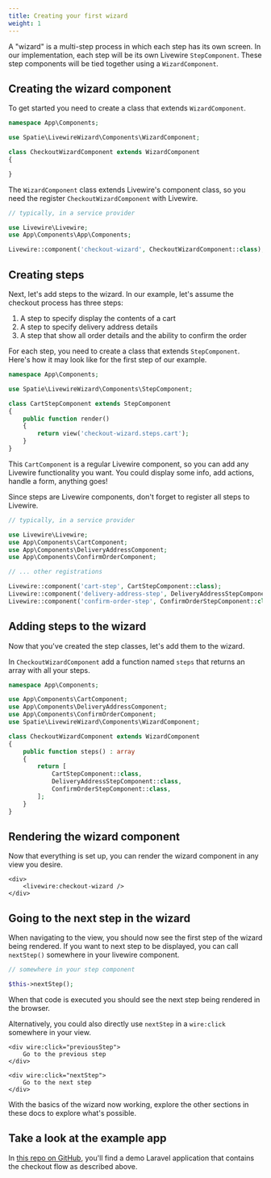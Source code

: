 ```yaml
---
title: Creating your first wizard
weight: 1
---
```


A "wizard" is a multi-step process in which each step has its own screen. In our implementation, each step will be its own Livewire `StepComponent`. These step components will be tied together using a `WizardComponent`.

## Creating the wizard component

To get started you need to create a class that extends `WizardComponent`.

```php
namespace App\Components;

use Spatie\LivewireWizard\Components\WizardComponent;

class CheckoutWizardComponent extends WizardComponent
{

}
```

The `WizardComponent` class extends Livewire's component class, so you need the register `CheckoutWizardComponent` with Livewire.

```php
// typically, in a service provider

use Livewire\Livewire;
use App\Components\App\Components;

Livewire::component('checkout-wizard', CheckoutWizardComponent::class);
```

## Creating steps

Next, let's add steps to the wizard. In our example, let's assume the checkout process has three steps:

1. A step to specify display the contents of a cart
2. A step to specify delivery address details
3. A step that show all order details and the ability to confirm the order

For each step, you need to create a class that extends `StepComponent`. Here's how it may look like for the first step of our example.

```php
namespace App\Components;

use Spatie\LivewireWizard\Components\StepComponent;

class CartStepComponent extends StepComponent
{
    public function render()
    {
        return view('checkout-wizard.steps.cart');
    }
}
```

This `CartComponent` is a regular Livewire component, so you can add any Livewire functionality you want. You could display some info, add actions, handle a form, anything goes!

Since steps are Livewire components, don't forget to register all steps to Livewire.

```php
// typically, in a service provider

use Livewire\Livewire;
use App\Components\CartComponent;
use App\Components\DeliveryAddressComponent;
use App\Components\ConfirmOrderComponent;

// ... other registrations

Livewire::component('cart-step', CartStepComponent::class);
Livewire::component('delivery-address-step', DeliveryAddressStepComponent::class);
Livewire::component('confirm-order-step', ConfirmOrderStepComponent::class);
```

## Adding steps to the wizard

Now that you've created the step classes, let's add them to the wizard.

In `CheckoutWizardComponent` add a function named `steps` that returns an array with all your steps.

```php
namespace App\Components;

use App\Components\CartComponent;
use App\Components\DeliveryAddressComponent;
use App\Components\ConfirmOrderComponent;
use Spatie\LivewireWizard\Components\WizardComponent;

class CheckoutWizardComponent extends WizardComponent
{
    public function steps() : array
    {
        return [
            CartStepComponent::class,
            DeliveryAddressStepComponent::class,
            ConfirmOrderStepComponent::class,
        ];       
    }
}
```

## Rendering the wizard component

Now that everything is set up, you can render the wizard component in any view you desire.

```blade
<div>
    <livewire:checkout-wizard />
</div>
```

## Going to the next step in the wizard

When navigating to the view, you should now see the first step of the wizard being rendered. If you want to next step to be displayed, you can call `nextStep()` somewhere in your livewire component.

```php
// somewhere in your step component

$this->nextStep();
```

When that code is executed you should see the next step being rendered in the browser.

Alternatively, you could also directly use `nextStep` in a `wire:click` somewhere in your view.

```blade
<div wire:click="previousStep">
    Go to the previous step
</div>

<div wire:click="nextStep">
    Go to the next step
</div>
```

With the basics of the wizard now working, explore the other sections in these docs to explore what's possible.

## Take a look at the example app

In [this repo on GitHub](https://github.com/spatie/laravel-livewire-wizard-demo-app), you'll find a demo Laravel application that contains the checkout flow as described above.
